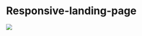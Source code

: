# Responsive-landing-page
<img src='https://lh3.googleusercontent.com/SMu5SJ3X_gOuJ6lAevB-FEU-O2tgzLe3xiIWS-MXZ9DHfJOG2fEt-k97TdiA-Geu6u0PZcA4bIbOxgiQnvXvfquNBHsI4YNmqmvFVPdmh1ksYxxC5_Z3otg8hH8ihXxACn8BrrPml4ZsR9bIJ9E7gJqE_9L0gD0yttQzmNsDKkreor98aXM8_lxAqErMrtVZbYii4ZoaaK4b-bGhPnyBpvYJMOCfgDleyN5ILnsTN2OOsua9KNevwrjfi_6VQLpKDsNq2FRtXzfFMe5PcHOZ2MWyW8xVE5YzIVmbM1aalXsd7IynhFxQ9fa4UQAST0WXdFsu_m72eKhi0vujSQsvLS2nrRMF1of2pTpyWNto5dpjyYDHcNepPwkA0petZPEiU1oYjOeeqjyHAMozATWY1PTqhH-VQ4z0cvvNyzYRfybYnvre-suyMBRmyADhRDJahaWzkf3KNWJkcidK-j9LHmQa7oGPxTPhwRsLBnUy5cEXbLo74BfFm4YYpl0vjKVKnQpF-jl6pYF0PTJ7In2M9y4StazFERMd4S0B1FrHcoUIQynY8H-QSotb6RvUmHcVnYao44qRl1J_Nhp1n5vW0kSNcESUHzw9atklcRhoE9wNgbFYYz2Mfh4_E3S2ObUHrrIU0-yeZDPa2IlQm0r8beO1N7f2oBjSG9ZTmRIVCchM7lDWS5HGBF543M9ONez-uI_QQsqVcD2AP0h7lkQes0TZ9AR_5T4jygh_A4Pui4cCs5kWK0y0NRwqwO4vPmNhEnSj-RKmK9jC0IRLPhWsyh6DPL6p9Mw0FXwxjoziq02rc4XNm0A3ZpVtUFjE8_KqZifKqH9-C-Bu5Zxqjfa6j94s7hBkYCHF4CUMkcSGJNiIHcDQx7sfvEPnmCr2lLXJGfcFjrfCkBbb4DWx8GfWn2Nu_8IUIUgX9Jt7o5zdDvjP=w347-h860-no?authuser=0'>

